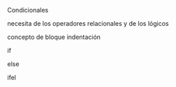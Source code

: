 Condicionales

necesita de los operadores relacionales y de los lógicos

concepto de bloque
indentación

if

else


ifel